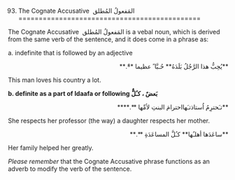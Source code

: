 93. The Cognate Accusative  المَفعولُ المُطلق
=============================================

The Cognate Accusative  المَفعولُ المُطلق is a vebal noun, which is
derived from the same verb of the sentence, and it does come in a phrase
as:

a. indefinite that is followed by an adjective

<p dir="rtl">
**يُحِبُّ هذا الرَّجُلُ بَلَدَهُ** حُـبَّا ً عظيما **ً.**
</p>

This man loves his country a lot.

**b. definite as a part of Idaafa or following بَعضٌ ، کـُلٌّ**

<p dir="rtl">
**تـَحترِمُ اُستاذتـَهااحترامَ البنتِ لأمِّها **.****
</p>

She respects her professor (the way) a daughter respects her mother.

<p dir="rtl">
**ساعَدَها أهلـُها** کـُلَّ المساعَدَةِ **.**
</p>

Her family helped her greatly.

*Please remember* that the Cognate Accusative phrase functions as an
adverb to modify the verb of the sentence.


